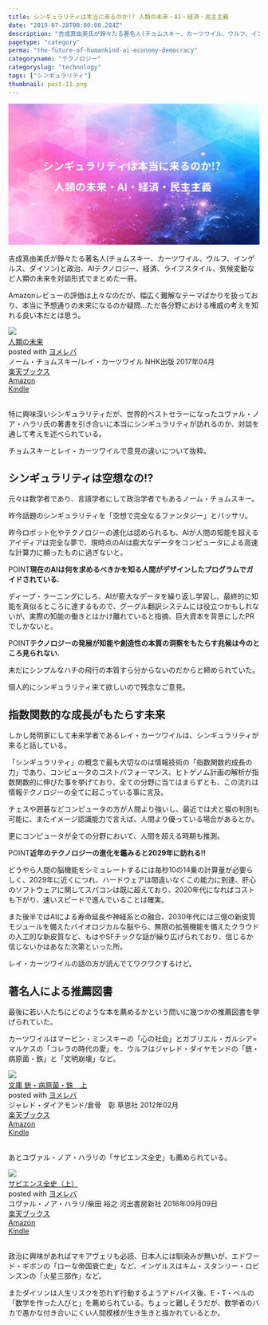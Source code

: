 ```yaml
---
title: シンギュラリティは本当に来るのか!? 人類の未来・AI・経済・民主主義
date: "2019-07-28T00:00:00.284Z"
description: "吉成真由美氏が錚々たる著名人(チョムスキー、カーツワイル、ウルフ、インゲルス、ダイソン)と政治、AIテクノロジー、経済、ライフスタイル、気候変動など人類の未来を対談形式でまとめた一冊。Amazonレビューの評価は上々なのだが、幅広く難解なテーマばかりを扱っており、本当に予想通りの未来になるのか疑問…ただ各分野における権威の考えを知れる良い本だとは思う。"
pagetype: "category"
perma: "the-future-of-humankind-ai-economy-democracy"
categoryname: "テクノロジー"
categoryslug: "technology"
tags: ["シンギュラリティ"]
thumbnail: post-11.png
---
```


![](./post-11.png)

吉成真由美氏が錚々たる著名人(チョムスキー、カーツワイル、ウルフ、インゲルス、ダイソン)と政治、AIテクノロジー、経済、ライフスタイル、気候変動など人類の未来を対談形式でまとめた一冊。

Amazonレビューの評価は上々なのだが、幅広く難解なテーマばかりを扱っており、本当に予想通りの未来になるのか疑問…ただ各分野における権威の考えを知れる良い本だとは思う。

<div class="cstmreba"><div class="booklink-box"><div class="booklink-image"><a href="https://hb.afl.rakuten.co.jp/hgc/146fe51c.1fd043a3.146fe51d.605dc196/yomereba_main_201907281834162741?pc=http%3A%2F%2Fbooks.rakuten.co.jp%2Frb%2F14892028%2F%3Fscid%3Daf_ich_link_urltxt%26m%3Dhttp%3A%2F%2Fm.rakuten.co.jp%2Fev%2Fbook%2F" target="_blank" rel="noopener noreferrer"><img src="https://thumbnail.image.rakuten.co.jp/@0_mall/book/cabinet/5130/9784140885130.jpg?_ex=160x160" style="border: none;" /></a></div><div class="booklink-info"><div class="booklink-name"><a href="https://hb.afl.rakuten.co.jp/hgc/146fe51c.1fd043a3.146fe51d.605dc196/yomereba_main_201907281834162741?pc=http%3A%2F%2Fbooks.rakuten.co.jp%2Frb%2F14892028%2F%3Fscid%3Daf_ich_link_urltxt%26m%3Dhttp%3A%2F%2Fm.rakuten.co.jp%2Fev%2Fbook%2F" target="_blank" rel="noopener noreferrer">人類の未来</a><div class="booklink-powered-date">posted with <a href="https://yomereba.com" rel="nofollow noopener noreferrer" target="_blank">ヨメレバ</a></div></div><div class="booklink-detail">ノーム・チョムスキー/レイ・カーツワイル NHK出版 2017年04月    </div><div class="booklink-link2"><div class="shoplinkrakuten"><a href="https://hb.afl.rakuten.co.jp/hgc/146fe51c.1fd043a3.146fe51d.605dc196/yomereba_main_201907281834162741?pc=http%3A%2F%2Fbooks.rakuten.co.jp%2Frb%2F14892028%2F%3Fscid%3Daf_ich_link_urltxt%26m%3Dhttp%3A%2F%2Fm.rakuten.co.jp%2Fev%2Fbook%2F" target="_blank" rel="noopener noreferrer">楽天ブックス</a></div><div class="shoplinkamazon"><a href="https://www.amazon.co.jp/exec/obidos/asin/4140885130/kanon123-22/" target="_blank" rel="noopener noreferrer">Amazon</a></div><div class="shoplinkkindle"><a href="https://www.amazon.co.jp/gp/search?keywords=%E4%BA%BA%E9%A1%9E%E3%81%AE%E6%9C%AA%E6%9D%A5&__mk_ja_JP=%83J%83%5E%83J%83i&url=node%3D2275256051&tag=kanon123-22" target="_blank" rel="noopener noreferrer">Kindle</a></div>                              	  	  	  	  	</div></div><div class="booklink-footer"></div></div></div>
<br/>

特に興味深いシンギュラリティだが、世界的ベストセラーになったユヴァル・ノア・ハラリ氏の著書を引き合いに本当にシンギュラリティが訪れるのか、対談を通して考えを述べられている。

チョムスキーとレイ・カーツワイルで意見の違いについて抜粋。

## シンギュラリティは空想なの!?

元々は数学者であり、言語学者にして政治学者でもあるノーム・チョムスキー。

昨今話題のシンギュラリティを「空想で完全なるファンタジー」とバッサリ。

昨今ロボット化やテクノロジーの進化は認められるも、AIが人間の知能を超えるアイディアは完全な夢で、現時点のAIは膨大なデータをコンピュータによる高速な計算力に頼ったものに過ぎないと。

<span class="mark">POINT</span>**現在のAIは何を求めるべきかを知る人間がデザインしたプログラムでガイドされている.**

ディープ・ラーニングにしろ、AIが膨大なデータを繰り返し学習し、最終的に知能を真似るところに達するもので、グーグル翻訳システムには役立つかもしれないが、実際の知能の働きとはかけ離れていると指摘、巨大資本を背景にしたPRでしかないと。

<span class="mark">POINT</span>**テクノロジーの発展が知能や創造性の本質の洞察をもたらす兆候は今のところ見られない.**

未だにシンプルなハチの飛行の本質すら分からないのだからと締められていた。

個人的にシンギュラリティ来て欲しいので残念なご意見。

## 指数関数的な成長がもたらす未来

しかし発明家にして未来学者であるレイ・カーツワイルは、シンギュラリティが来ると話している。

「シンギュラリティ」の概念で最も大切なのは情報技術の「指数関数的成長の力」であり、コンピュータのコストパフォーマンス、ヒトゲノム計画の解析が指数関数的に伸びた事を挙げており、全ての分野に当てはまらずとも、この流れは情報テクノロジーの全てに起こっている事に言及。

チェスや囲碁などコンピュータの方が人間より強いし、最近では犬と猫の判別も可能に、またイメージ認識能力で言えば、人間より優っている場合があるとか。

更にコンピュータが全ての分野において、人間を超える時期も推測。

<span class="mark">POINT</span>**近年のテクノロジーの進化を鑑みると2029年に訪れる!!**

どうやら人間の脳機能をシミュレートするには毎秒10の14乗の計算量が必要らしく、2029年に近くにつれ、ハードウェアは間違いなくこの能力に到達、肝心のソフトウェアに関してスパコンは既に超えており、2020年代になればコストも下がり、速いスピードで進んでいることは確実。

また後半ではAIによる寿命延長や神経系との融合、2030年代には三億の新皮質モジュールを備えたバイオロジカルな脳やら、無限の拡張機能を備えたクラウドの人工的な新皮質など、もはやSFチックな話が繰り広げられており、信じるか信じないかはあなた次第といった所。

レイ・カーツワイルの話の方が読んでてワクワクするけど。

## 著名人による推薦図書

最後に若い人たちにどのような本を薦めるかという問いに幾つかの推薦図書を挙げられていた。

カーツワイルはマービン・ミンスキーの「心の社会」とガブリエル・ガルシア=マルケスの「コレラの時代の愛」を、ウルフはジャレド・ダイヤモンドの「銃・病原菌・鉄」と「文明崩壊」など。

<div class="cstmreba"><div class="booklink-box"><div class="booklink-image"><a href="https://hb.afl.rakuten.co.jp/hgc/146fe51c.1fd043a3.146fe51d.605dc196/yomereba_main_201902202212061983?pc=http%3A%2F%2Fbooks.rakuten.co.jp%2Frb%2F11538935%2F%3Fscid%3Daf_ich_link_urltxt%26m%3Dhttp%3A%2F%2Fm.rakuten.co.jp%2Fev%2Fbook%2F" target="_blank" rel="noopener noreferrer"><img src="https://thumbnail.image.rakuten.co.jp/@0_mall/book/cabinet/8780/9784794218780.jpg?_ex=160x160" style="border: none;" /></a></div><div class="booklink-info"><div class="booklink-name"><a href="https://hb.afl.rakuten.co.jp/hgc/146fe51c.1fd043a3.146fe51d.605dc196/yomereba_main_201902202212061983?pc=http%3A%2F%2Fbooks.rakuten.co.jp%2Frb%2F11538935%2F%3Fscid%3Daf_ich_link_urltxt%26m%3Dhttp%3A%2F%2Fm.rakuten.co.jp%2Fev%2Fbook%2F" target="_blank" rel="noopener noreferrer">文庫 銃・病原菌・鉄　上</a><div class="booklink-powered-date">posted with <a href="https://yomereba.com" rel="nofollow noopener noreferrer" target="_blank">ヨメレバ</a></div></div><div class="booklink-detail">ジャレド・ダイアモンド/倉骨　彰 草思社 2012年02月    </div><div class="booklink-link2"><div class="shoplinkrakuten"><a href="https://hb.afl.rakuten.co.jp/hgc/146fe51c.1fd043a3.146fe51d.605dc196/yomereba_main_201902202212061983?pc=http%3A%2F%2Fbooks.rakuten.co.jp%2Frb%2F11538935%2F%3Fscid%3Daf_ich_link_urltxt%26m%3Dhttp%3A%2F%2Fm.rakuten.co.jp%2Fev%2Fbook%2F" target="_blank" rel="noopener noreferrer">楽天ブックス</a></div><div class="shoplinkamazon"><a href="https://www.amazon.co.jp/exec/obidos/asin/4794218788/kanon123-22/" target="_blank" rel="noopener noreferrer">Amazon</a></div><div class="shoplinkkindle"><a href="https://www.amazon.co.jp/gp/search?keywords=%95%B6%8C%C9%20%8Fe%81E%95a%8C%B4%8B%DB%81E%93S%81%40%8F%E3&__mk_ja_JP=%83J%83%5E%83J%83i&url=node%3D2275256051&tag=kanon123-22" target="_blank" rel="noopener noreferrer">Kindle</a></div>                              	  	  	  	  	</div></div><div class="booklink-footer"></div></div></div>
<br/>

あとユヴァル・ノア・ハラリの「サピエンス全史」も薦められている。

<div class="cstmreba"><div class="booklink-box"><div class="booklink-image"><a href="https://hb.afl.rakuten.co.jp/hgc/146fe51c.1fd043a3.146fe51d.605dc196/yomereba_main_201907281847466531?pc=http%3A%2F%2Fbooks.rakuten.co.jp%2Frb%2F14385169%2F%3Fscid%3Daf_ich_link_urltxt%26m%3Dhttp%3A%2F%2Fm.rakuten.co.jp%2Fev%2Fbook%2F" target="_blank" rel="noopener noreferrer"><img src="https://thumbnail.image.rakuten.co.jp/@0_mall/book/cabinet/6712/9784309226712.jpg?_ex=160x160" style="border: none;" /></a></div><div class="booklink-info"><div class="booklink-name"><a href="https://hb.afl.rakuten.co.jp/hgc/146fe51c.1fd043a3.146fe51d.605dc196/yomereba_main_201907281847466531?pc=http%3A%2F%2Fbooks.rakuten.co.jp%2Frb%2F14385169%2F%3Fscid%3Daf_ich_link_urltxt%26m%3Dhttp%3A%2F%2Fm.rakuten.co.jp%2Fev%2Fbook%2F" target="_blank" rel="noopener noreferrer">サピエンス全史（上）</a><div class="booklink-powered-date">posted with <a href="https://yomereba.com" rel="nofollow noopener noreferrer" target="_blank">ヨメレバ</a></div></div><div class="booklink-detail">ユヴァル・ノア・ハラリ/柴田 裕之 河出書房新社 2016年09月09日    </div><div class="booklink-link2"><div class="shoplinkrakuten"><a href="https://hb.afl.rakuten.co.jp/hgc/146fe51c.1fd043a3.146fe51d.605dc196/yomereba_main_201907281847466531?pc=http%3A%2F%2Fbooks.rakuten.co.jp%2Frb%2F14385169%2F%3Fscid%3Daf_ich_link_urltxt%26m%3Dhttp%3A%2F%2Fm.rakuten.co.jp%2Fev%2Fbook%2F" target="_blank" rel="noopener noreferrer">楽天ブックス</a></div><div class="shoplinkamazon"><a href="https://www.amazon.co.jp/exec/obidos/asin/430922671X/kanon123-22/" target="_blank" rel="noopener noreferrer">Amazon</a></div><div class="shoplinkkindle"><a href="https://www.amazon.co.jp/gp/search?keywords=%E3%82%B5%E3%83%94%E3%82%A8%E3%83%B3%E3%82%B9%E5%85%A8%E5%8F%B2%EF%BC%88%E4%B8%8A%EF%BC%89&__mk_ja_JP=%83J%83%5E%83J%83i&url=node%3D2275256051&tag=kanon123-22" target="_blank" rel="noopener noreferrer">Kindle</a></div>                              	  	  	  	  	</div></div><div class="booklink-footer"></div></div></div>
<br/>

政治に興味があればマキアヴェリも必読、日本人には馴染みが無いが、エドワード・ギボンの「ローな帝国衰亡史」など、インゲルスはキム・スタンリー・ロビンスンの「火星三部作」など。

またダイソンは人生リスクを恐れず行動するようアドバイス後、E・T・ベルの「数学を作った人びと」を薦められている。ちょっと難しそうだが、数学者のバカで愚かな付き合いにくい人間模様が生き生きと描かれているとか。